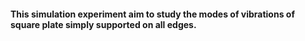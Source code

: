 #### This simulation experiment aim to study the modes of vibrations of square plate simply supported on all edges.
